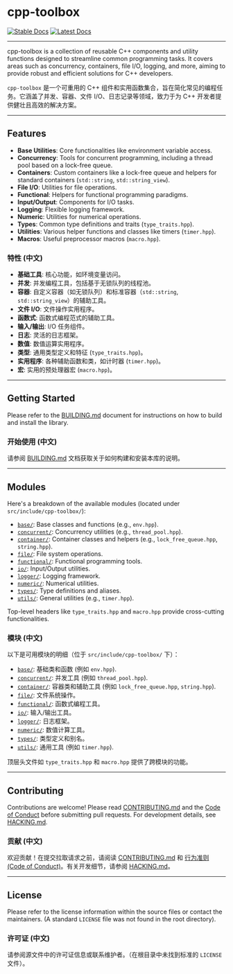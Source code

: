 # cpp-toolbox

[![Stable Docs](https://img.shields.io/badge/docs-stable-blue.svg)](https://cpp-toolbox.dengqi.site/) [![Latest Docs](https://img.shields.io/badge/docs-latest-orange.svg)](https://cpp-toolbox-latest.dengqi.site/)

---

cpp-toolbox is a collection of reusable C++ components and utility functions designed to streamline common programming tasks. It covers areas such as concurrency, containers, file I/O, logging, and more, aiming to provide robust and efficient solutions for C++ developers.

`cpp-toolbox` 是一个可重用的 C++ 组件和实用函数集合，旨在简化常见的编程任务。它涵盖了并发、容器、文件 I/O、日志记录等领域，致力于为 C++ 开发者提供健壮且高效的解决方案。

---

## Features

* **Base Utilities**: Core functionalities like environment variable access.
* **Concurrency**: Tools for concurrent programming, including a thread pool based on a lock-free queue.
* **Containers**: Custom containers like a lock-free queue and helpers for standard containers (`std::string`, `std::string_view`).
* **File I/O**: Utilities for file operations.
* **Functional**: Helpers for functional programming paradigms.
* **Input/Output**: Components for I/O tasks.
* **Logging**: Flexible logging framework.
* **Numeric**: Utilities for numerical operations.
* **Types**: Common type definitions and traits (`type_traits.hpp`).
* **Utilities**: Various helper functions and classes like timers (`timer.hpp`).
* **Macros**: Useful preprocessor macros (`macro.hpp`).

### 特性 (中文)

* **基础工具**: 核心功能，如环境变量访问。
* **并发**: 并发编程工具，包括基于无锁队列的线程池。
* **容器**: 自定义容器（如无锁队列）和标准容器（`std::string`, `std::string_view`）的辅助工具。
* **文件 I/O**: 文件操作实用程序。
* **函数式**: 函数式编程范式的辅助工具。
* **输入/输出**: I/O 任务组件。
* **日志**: 灵活的日志框架。
* **数值**: 数值运算实用程序。
* **类型**: 通用类型定义和特征 (`type_traits.hpp`)。
* **实用程序**: 各种辅助函数和类，如计时器 (`timer.hpp`)。
* **宏**: 实用的预处理器宏 (`macro.hpp`)。

---

## Getting Started

Please refer to the [BUILDING.md](BUILDING.md) document for instructions on how to build and install the library.

### 开始使用 (中文)

请参阅 [BUILDING.md](BUILDING.md) 文档获取关于如何构建和安装本库的说明。

---

## Modules

Here's a breakdown of the available modules (located under `src/include/cpp-toolbox/`):

* [`base/`](https://github.com/nerdneilsfield/cpp-toolbox/tree/master/src/include/cpp-toolbox/base): Base classes and functions (e.g., `env.hpp`).
* [`concurrent/`](https://github.com/nerdneilsfield/cpp-toolbox/tree/master/src/include/cpp-toolbox/concurrent): Concurrency utilities (e.g., `thread_pool.hpp`).
* [`container/`](https://github.com/nerdneilsfield/cpp-toolbox/tree/master/src/include/cpp-toolbox/container): Container classes and helpers (e.g., `lock_free_queue.hpp`, `string.hpp`).
* [`file/`](https://github.com/nerdneilsfield/cpp-toolbox/tree/master/src/include/cpp-toolbox/file): File system operations.
* [`functional/`](https://github.com/nerdneilsfield/cpp-toolbox/tree/master/src/include/cpp-toolbox/functional): Functional programming tools.
* [`io/`](https://github.com/nerdneilsfield/cpp-toolbox/tree/master/src/include/cpp-toolbox/io): Input/Output utilities.
* [`logger/`](https://github.com/nerdneilsfield/cpp-toolbox/tree/master/src/include/cpp-toolbox/logger): Logging framework.
* [`numeric/`](https://github.com/nerdneilsfield/cpp-toolbox/tree/master/src/include/cpp-toolbox/numeric): Numerical utilities.
* [`types/`](https://github.com/nerdneilsfield/cpp-toolbox/tree/master/src/include/cpp-toolbox/types): Type definitions and aliases.
* [`utils/`](https://github.com/nerdneilsfield/cpp-toolbox/tree/master/src/include/cpp-toolbox/utils): General utilities (e.g., `timer.hpp`).

Top-level headers like `type_traits.hpp` and `macro.hpp` provide cross-cutting functionalities.

### 模块 (中文)

以下是可用模块的明细（位于 `src/include/cpp-toolbox/` 下）：

* [`base/`](https://github.com/nerdneilsfield/cpp-toolbox/tree/master/src/include/cpp-toolbox/base): 基础类和函数 (例如 `env.hpp`).
* [`concurrent/`](https://github.com/nerdneilsfield/cpp-toolbox/tree/master/src/include/cpp-toolbox/concurrent): 并发工具 (例如 `thread_pool.hpp`).
* [`container/`](https://github.com/nerdneilsfield/cpp-toolbox/tree/master/src/include/cpp-toolbox/container): 容器类和辅助工具 (例如 `lock_free_queue.hpp`, `string.hpp`).
* [`file/`](https://github.com/nerdneilsfield/cpp-toolbox/tree/master/src/include/cpp-toolbox/file): 文件系统操作。
* [`functional/`](https://github.com/nerdneilsfield/cpp-toolbox/tree/master/src/include/cpp-toolbox/functional): 函数式编程工具。
* [`io/`](https://github.com/nerdneilsfield/cpp-toolbox/tree/master/src/include/cpp-toolbox/io): 输入/输出工具。
* [`logger/`](https://github.com/nerdneilsfield/cpp-toolbox/tree/master/src/include/cpp-toolbox/logger): 日志框架。
* [`numeric/`](https://github.com/nerdneilsfield/cpp-toolbox/tree/master/src/include/cpp-toolbox/numeric): 数值计算工具。
* [`types/`](https://github.com/nerdneilsfield/cpp-toolbox/tree/master/src/include/cpp-toolbox/types): 类型定义和别名。
* [`utils/`](https://github.com/nerdneilsfield/cpp-toolbox/tree/master/src/include/cpp-toolbox/utils): 通用工具 (例如 `timer.hpp`).

顶层头文件如 `type_traits.hpp` 和 `macro.hpp` 提供了跨模块的功能。

---

## Contributing

Contributions are welcome! Please read [CONTRIBUTING.md](CONTRIBUTING.md) and the [Code of Conduct](CODE_OF_CONDUCT.md) before submitting pull requests. For development details, see [HACKING.md](HACKING.md).

### 贡献 (中文)

欢迎贡献！在提交拉取请求之前，请阅读 [CONTRIBUTING.md](CONTRIBUTING.md) 和 [行为准则 (Code of Conduct)](CODE_OF_CONDUCT.md)。有关开发细节，请参阅 [HACKING.md](HACKING.md)。

---

## License

Please refer to the license information within the source files or contact the maintainers. (A standard `LICENSE` file was not found in the root directory).

### 许可证 (中文)

请参阅源文件中的许可证信息或联系维护者。（在根目录中未找到标准的 `LICENSE` 文件）。
